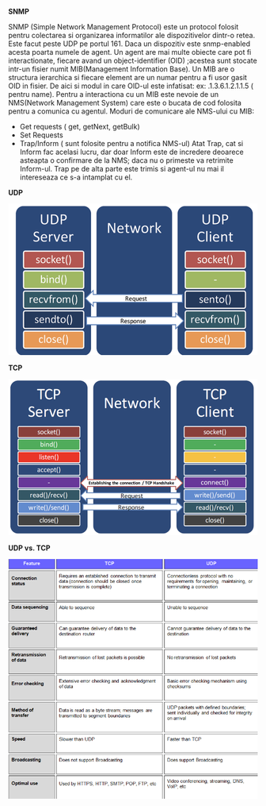**SNMP**

SNMP (Simple Network Management Protocol) este un protocol folosit pentru colectarea si organizarea informatilor ale dispozitivelor dintr-o retea. Este facut peste UDP pe portul 161.
	Daca un dispozitiv este snmp-enabled acesta poarta numele de agent.
	Un agent are mai multe obiecte care pot fi interactionate, fiecare avand un object-identifier (OID) ;acestea sunt stocate intr-un fisier numit MIB(Management Information Base).
Un MIB are o structura ierarchica si fiecare element are un numar pentru a fi usor gasit OID in fisier. De aici si modul in care OID-ul este infatisat: ex: .1.3.6.1.2.1.1.5 ( pentru name).
Pentru a interactiona cu un MIB este nevoie de un NMS(Network Management System) care este o bucata de cod folosita pentru a comunica cu agentul.
Moduri de comunicare ale NMS-ului cu MIB:
-	Get requests ( get, getNext, getBulk)
-	Set Requests
-	Trap/Inform ( sunt folosite pentru a notifica NMS-ul)
Atat Trap, cat si Inform fac acelasi lucru, dar doar Inform este de incredere deoarece asteapta o confirmare de la NMS; daca nu o primeste va retrimite Inform-ul. Trap pe de alta parte este trimis si agent-ul nu mai il intereseaza ce s-a intamplat cu el.


**UDP**

![udp](https://github.com/Alexsandrux/DADExamLearning/blob/main/Images/udp.png)

**TCP**

![tcp](https://github.com/Alexsandrux/DADExamLearning/blob/main/Images/tcp.png)

**UDP vs. TCP**

![tcp_Vs_udp](https://github.com/Alexsandrux/DADExamLearning/blob/main/Images/tcp%20vs%20udp.png)

